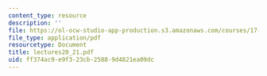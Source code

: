 ```yaml
---
content_type: resource
description: ''
file: https://ol-ocw-studio-app-production.s3.amazonaws.com/courses/17-20-introduction-to-the-american-political-process-spring-2004/ff374ac9e9f323cb25889d4821ea09dc_lectures20_21.pdf
file_type: application/pdf
resourcetype: Document
title: lectures20_21.pdf
uid: ff374ac9-e9f3-23cb-2588-9d4821ea09dc
---
```

